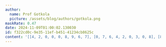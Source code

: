 ```yaml
---
author:
  name: Prof Gotkola
  picture: /assets/blog/authors/gotkola.png
maskRate: 0.47
date: 2024-11-09T01:00:02.130030
id: f322cd0c-9e35-11ef-b451-41234cb8625c
content: '[[4, 2, 0, 0, 0, 8, 9, 6, 7], [0, 7, 6, 4, 2, 0, 3, 0, 8], [8, 0, 3, 6, 0, 5, 2, 0, 1], [0, 6, 0, 0, 9, 0, 0, 7, 5], [0, 4, 7, 0, 0, 0, 0, 0, 6], [0, 0, 1, 7, 0, 0, 4, 9, 0], [5, 1, 0, 0, 0, 7, 0, 3, 0], [7, 0, 2, 0, 0, 0, 5, 0, 0], [6, 0, 4, 1, 5, 0, 7, 8, 9]]'
---
```


